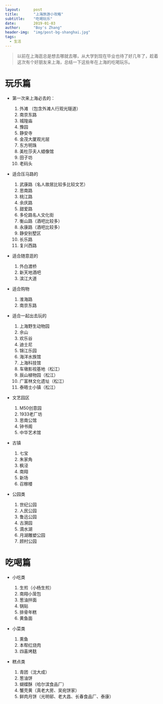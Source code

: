 ```yaml
---
layout:      post
title:       "上海旅游小攻略"
subtitle:    "吃喝玩乐"
date:        2019-01-03
author:      "Boy's Zhang"
header-img:  "img/post-bg-shanghai.jpg"
tags:
  - 生活
---
```


> 以前在上海逛总是想去哪就去哪，从大学到现在毕业也待了好几年了，趁着这次有个好朋友来上海，总结一下这些年在上海的吃喝玩乐。



# 玩乐篇

- 第一次来上海必去的：

  

  1. 外滩    （包含外滩人行观光隧道）
  2. 南京东路
  3. 城隍庙
  4. 豫园
  5. 静安寺
  6. 金茂大厦观光层
  7. 东方明珠
  8. 美杜莎夫人蜡像馆
  9. 田子坊
  10. 老码头

- 适合压马路的

  1. 武康路（名人故居比较多比较文艺）
  2. 思南路
  3. 桃江路
  4. 余庆路
  5. 甜爱路
  6. 多伦路名人文化街
  7. 衡山路（酒吧比较多）
  8. 永康路（酒吧比较多）
  9. 静安别墅区
  10. 长乐路
  11. 复兴西路

- 适合随意逛的

  1. 外白渡桥
  2. 新天地酒吧
  3. 滨江大道

- 适合购物

  1. 淮海路
  2. 南京东路

- 适合一起出去玩的

  1. 上海野生动物园
  2. 佘山
  3. 欢乐谷
  4. 迪士尼
  5. 锦江乐园
  6. 海洋水族馆
  7. 上海科技馆
  8. 车墩影视基地（松江）
  9. 辰山植物园（松江）
  10. 广富林文化遗址（松江）
  11. 泰晤士小镇（松江）

- 文艺园区

  1. M50创意园
  2. 1933老厂坊
  3. 思南公馆
  4. 钟书阁
  5. 中华艺术馆

- 古镇

  1. 七宝
  2. 朱家角
  3. 枫泾
  4. 南翔
  5. 新场
  6. 召稼楼

- 公园类

  1. 世纪公园
  2. 人民公园
  3. 鲁迅公园
  4. 古漪园
  5. 滴水湖
  6. 月湖雕塑公园
  7. 顾村公园



# 吃喝篇

- 小吃类

  1. 生煎（小杨生煎）
  2. 南翔小笼包
  3. 葱油拌面
  4. 锅贴
  5. 排骨年糕
  6. 黄鱼面

- 小菜类

  1. 熏鱼
  2. 本帮红烧肉
  3. 四喜烤麸

- 糕点类

  1. 青团（沈大成）
  2. 葱油饼
  3. 蝴蝶酥（哈尔滨食品厂）
  4. 蟹壳黄（真老大房、吴宛饼家）
  5. 鲜肉月饼（光明邨、老大昌、长春食品厂、泰康）


